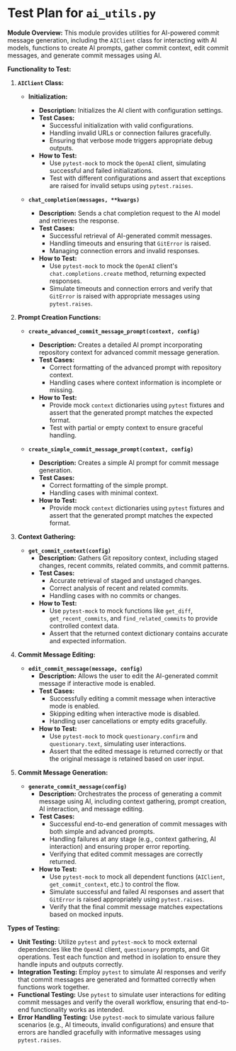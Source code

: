 # Test Plan for `ai_utils.py`

**Module Overview:**
This module provides utilities for AI-powered commit message generation, including the `AIClient` class for interacting with AI models, functions to create AI prompts, gather commit context, edit commit messages, and generate commit messages using AI.

**Functionality to Test:**

1. **`AIClient` Class:**
    - **Initialization:**
        - **Description:** Initializes the AI client with configuration settings.
        - **Test Cases:**
            - Successful initialization with valid configurations.
            - Handling invalid URLs or connection failures gracefully.
            - Ensuring that verbose mode triggers appropriate debug outputs.
        - **How to Test:**
            - Use `pytest-mock` to mock the `OpenAI` client, simulating successful and failed initializations.
            - Test with different configurations and assert that exceptions are raised for invalid setups using `pytest.raises`.

    - **`chat_completion(messages, **kwargs)`**
        - **Description:** Sends a chat completion request to the AI model and retrieves the response.
        - **Test Cases:**
            - Successful retrieval of AI-generated commit messages.
            - Handling timeouts and ensuring that `GitError` is raised.
            - Managing connection errors and invalid responses.
        - **How to Test:**
            - Use `pytest-mock` to mock the `OpenAI` client's `chat.completions.create` method, returning expected responses.
            - Simulate timeouts and connection errors and verify that `GitError` is raised with appropriate messages using `pytest.raises`.

2. **Prompt Creation Functions:**
    - **`create_advanced_commit_message_prompt(context, config)`**
        - **Description:** Creates a detailed AI prompt incorporating repository context for advanced commit message generation.
        - **Test Cases:**
            - Correct formatting of the advanced prompt with repository context.
            - Handling cases where context information is incomplete or missing.
        - **How to Test:**
            - Provide mock `context` dictionaries using `pytest` fixtures and assert that the generated prompt matches the expected format.
            - Test with partial or empty context to ensure graceful handling.

    - **`create_simple_commit_message_prompt(context, config)`**
        - **Description:** Creates a simple AI prompt for commit message generation.
        - **Test Cases:**
            - Correct formatting of the simple prompt.
            - Handling cases with minimal context.
        - **How to Test:**
            - Provide mock `context` dictionaries using `pytest` fixtures and assert that the generated prompt matches the expected format.

3. **Context Gathering:**
    - **`get_commit_context(config)`**
        - **Description:** Gathers Git repository context, including staged changes, recent commits, related commits, and commit patterns.
        - **Test Cases:**
            - Accurate retrieval of staged and unstaged changes.
            - Correct analysis of recent and related commits.
            - Handling cases with no commits or changes.
        - **How to Test:**
            - Use `pytest-mock` to mock functions like `get_diff`, `get_recent_commits`, and `find_related_commits` to provide controlled context data.
            - Assert that the returned context dictionary contains accurate and expected information.

4. **Commit Message Editing:**
    - **`edit_commit_message(message, config)`**
        - **Description:** Allows the user to edit the AI-generated commit message if interactive mode is enabled.
        - **Test Cases:**
            - Successfully editing a commit message when interactive mode is enabled.
            - Skipping editing when interactive mode is disabled.
            - Handling user cancellations or empty edits gracefully.
        - **How to Test:**
            - Use `pytest-mock` to mock `questionary.confirm` and `questionary.text`, simulating user interactions.
            - Assert that the edited message is returned correctly or that the original message is retained based on user input.

5. **Commit Message Generation:**
    - **`generate_commit_message(config)`**
        - **Description:** Orchestrates the process of generating a commit message using AI, including context gathering, prompt creation, AI interaction, and message editing.
        - **Test Cases:**
            - Successful end-to-end generation of commit messages with both simple and advanced prompts.
            - Handling failures at any stage (e.g., context gathering, AI interaction) and ensuring proper error reporting.
            - Verifying that edited commit messages are correctly returned.
        - **How to Test:**
            - Use `pytest-mock` to mock all dependent functions (`AIClient`, `get_commit_context`, etc.) to control the flow.
            - Simulate successful and failed AI responses and assert that `GitError` is raised appropriately using `pytest.raises`.
            - Verify that the final commit message matches expectations based on mocked inputs.

**Types of Testing:**

- **Unit Testing:** Utilize `pytest` and `pytest-mock` to mock external dependencies like the `OpenAI` client, `questionary` prompts, and Git operations. Test each function and method in isolation to ensure they handle inputs and outputs correctly.
- **Integration Testing:** Employ `pytest` to simulate AI responses and verify that commit messages are generated and formatted correctly when functions work together.
- **Functional Testing:** Use `pytest` to simulate user interactions for editing commit messages and verify the overall workflow, ensuring that end-to-end functionality works as intended.
- **Error Handling Testing:** Use `pytest-mock` to simulate various failure scenarios (e.g., AI timeouts, invalid configurations) and ensure that errors are handled gracefully with informative messages using `pytest.raises`. 